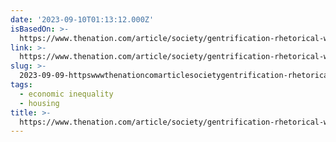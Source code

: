 ```yaml
---
date: '2023-09-10T01:13:12.000Z'
isBasedOn: >-
  https://www.thenation.com/article/society/gentrification-rhetorical-weapon-systemic-issue/
link: >-
  https://www.thenation.com/article/society/gentrification-rhetorical-weapon-systemic-issue/
slug: >-
  2023-09-09-httpswwwthenationcomarticlesocietygentrification-rhetorical-weapon-systemic-issue
tags:
  - economic inequality
  - housing
title: >-
  https://www.thenation.com/article/society/gentrification-rhetorical-weapon-systemic-issue/
---
```


